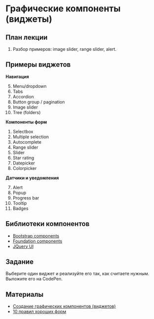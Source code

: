 Графические компоненты (виджеты)
======================

План лекции
-------

1. Разбор примеров: image slider, range slider, alert.

Примеры виджетов
---

**Навигация**

5. Menu/dropdown
1. Tabs
1. Accordion
6. Button group / pagination
16. Image slider
13. Tree (folders)

**Компоненты форм**

1. Selectbox
12. Multiple selection
6. Autocomplete
17. Range slider
10. Slider
1. Star rating
10. Datepicker
11. Colorpicker

**Датчики и уведомления**

7. Alert
8. Popup
9. Progress bar
10. Tooltip
14. Badges


Библиотеки компонентов
---

- [Bootstrap components](http://getbootstrap.com/components/)
- [Foundation components](http://foundation.zurb.com/docs/)
- [JQuery UI](http://jqueryui.com/)

Задание
------

Выберите один виджет и реализуйте его так, как считаете нужным. Выложите его на CodePen.


Материалы
---

- [Создание графических компонентов (виджетов)](http://learn.javascript.ru/widgets)
- [10 правил хороших форм](http://www.artlebedev.ru/tools/technogrette/etc/forms/)

